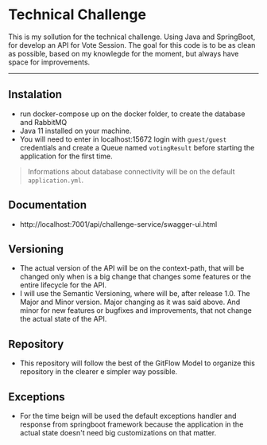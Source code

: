 Technical Challenge
=========

This is my sollution for the technical challenge. Using Java and SpringBoot, for develop an API for Vote Session. The goal for this code is to be as clean as possible, based on my knowlegde for the moment, but always have space for improvements.

---
## Instalation

- run docker-compose up on the docker folder, to create the database and RabbitMQ
- Java 11 installed on your machine.
- You will need to enter in localhost:15672 login with `guest/guest` credentials and create a Queue named `votingResult` before starting the application for the first time. 

>Informations about database connectivity will be on the default `application.yml`.


## Documentation

- http://localhost:7001/api/challenge-service/swagger-ui.html

## Versioning

- The actual version of the API will be on the context-path, that will be changed only when is a big change that changes some features or the entire lifecycle for the API.
- I will use the Semantic Versioning, where will be, after release 1.0. The Major and Minor version. Major changing as it was said above. And minor for new features or bugfixes and improvements, that not change the actual state of the API.


## Repository
- This repository will follow the best of the GitFlow Model to organize this repository in the clearer e simpler way possible.


## Exceptions

- For the time beign will be used the default exceptions handler and response from springboot framework because the application in the actual state doesn't need big customizations on that matter.
